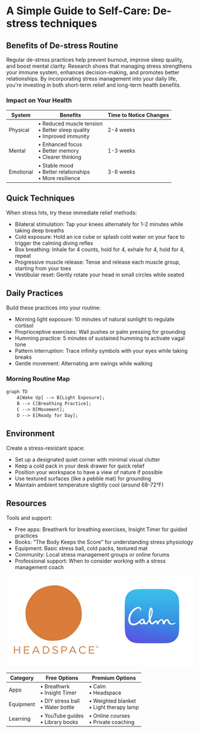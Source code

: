 # A Simple Guide to Self-Care: De-stress techniques

## Benefits of De-stress Routine

Regular de-stress practices help prevent burnout, improve sleep quality, and boost mental clarity. Research shows that managing stress strengthens your immune system, enhances decision-making, and promotes better relationships. By incorporating stress management into your daily life, you're investing in both short-term relief and long-term health benefits.

### Impact on Your Health
| System | Benefits | Time to Notice Changes |
|--------|----------|----------------------|
| Physical | • Reduced muscle tension<br>• Better sleep quality<br>• Improved immunity | 2-4 weeks |
| Mental | • Enhanced focus<br>• Better memory<br>• Clearer thinking | 1-3 weeks |
| Emotional | • Stable mood<br>• Better relationships<br>• More resilience | 3-6 weeks |

## Quick Techniques

When stress hits, try these immediate relief methods:
- Bilateral stimulation: Tap your knees alternately for 1-2 minutes while taking deep breaths
- Cold exposure: Hold an ice cube or splash cold water on your face to trigger the calming diving reflex
- Box breathing: Inhale for 4 counts, hold for 4, exhale for 4, hold for 4, repeat
- Progressive muscle release: Tense and release each muscle group, starting from your toes
- Vestibular reset: Gently rotate your head in small circles while seated

## Daily Practices

Build these practices into your routine:
- Morning light exposure: 10 minutes of natural sunlight to regulate cortisol
- Proprioceptive exercises: Wall pushes or palm pressing for grounding
- Humming practice: 5 minutes of sustained humming to activate vagal tone
- Pattern interruption: Trace infinity symbols with your eyes while taking breaks
- Gentle movement: Alternating arm swings while walking

### Morning Routine Map

```mermaid
graph TD
    A[Wake Up] --> B[Light Exposure];
    B --> C[Breathing Practice];
    C --> D[Movement];
    D --> E[Ready for Day];
```

## Environment

Create a stress-resistant space:
- Set up a designated quiet corner with minimal visual clutter
- Keep a cold pack in your desk drawer for quick relief
- Position your workspace to have a view of nature if possible
- Use textured surfaces (like a pebble mat) for grounding
- Maintain ambient temperature slightly cool (around 68-72°F)

## Resources

Tools and support:
- Free apps: Breathwrk for breathing exercises, Insight Timer for guided practices
- Books: "The Body Keeps the Score" for understanding stress physiology
- Equipment: Basic stress ball, cold packs, textured mat
- Community: Local stress management groups or online forums
- Professional support: When to consider working with a stress management coach

![Calm and Headspace logos](/Images/headspace-calm-logos.jpg "Calm and Headspace logos")

| Category | Free Options | Premium Options |
|--------|----------|----------------------|
| Apps | • Breathwrk<br>• Insight Timer | • Calm<br>• Headspace |
| Equipment | • DIY stress ball<br>• Water bottle | • Weighted blanket<br>• Light therapy lamp |
| Learning | • YouTube guides<br>• Library books | • Online courses<br>• Private coaching |

